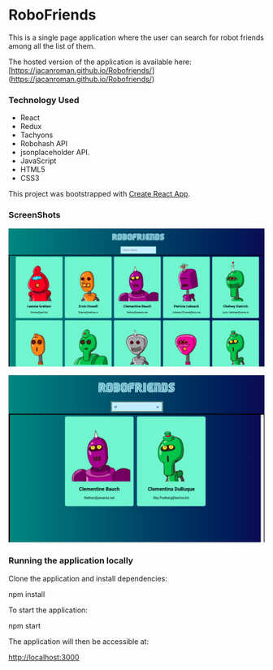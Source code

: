 # RoboFriends

This is a single page application where the user can search for robot friends among all the list of them.

The hosted version of the application is available here: [https://jacanroman.github.io/Robofriends/]
(https://jacanroman.github.io/Robofriends/)

### Technology Used

- React
- Redux
- Tachyons
- Robohash API
- jsonplaceholder API.
- JavaScript
- HTML5
- CSS3

This project was bootstrapped with [Create React App](https://github.com/facebook/create-react-app).

### ScreenShots

<a href="[https://jacanroman.github.io/Robofriends/]"><img src="https://github.com/Jacanroman/Robofriends/blob/master/src/images/1view.png" alt="Image_web" /></a>

<a href="[https://jacanroman.github.io/Robofriends/]"><img src="https://github.com/Jacanroman/Robofriends/blob/master/src/images/2view.png" alt="Image_web" /></a>



### Running the application locally

Clone the application and install dependencies:

  npm install

To start the application:

  npm start

The application will then be accessible at:

[http://localhost:3000](http://localhost:3000)


